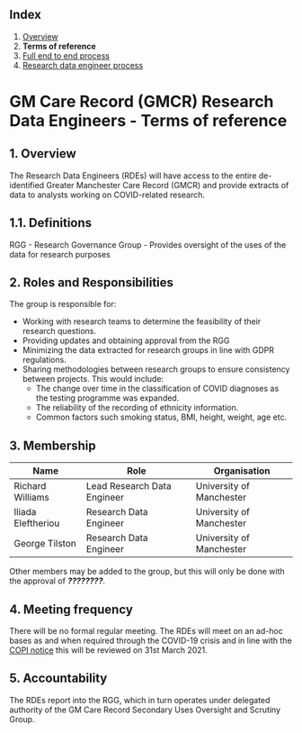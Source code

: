 ## Index

1. [Overview](../README.md)
1. **Terms of reference**
1. [Full end to end process](process-end-2-end.md)
1. [Research data engineer process](process-for-research-data-engineers.md)

# GM Care Record (GMCR) Research Data Engineers - Terms of reference

## 1. Overview

The Research Data Engineers (RDEs) will have access to the entire de-identified Greater Manchester Care Record (GMCR) and provide extracts of data to analysts working on COVID-related research.

## 1.1. Definitions

RGG - Research Governance Group - Provides oversight of the uses of the data for research purposes

## 2. Roles and Responsibilities

The group is responsible for:

- Working with research teams to determine the feasibility of their research questions.
- Providing updates and obtaining approval from the RGG
- Minimizing the data extracted for research groups in line with GDPR regulations.
- Sharing methodologies between research groups to ensure consistency between projects. This would include:
  - The change over time in the classification of COVID diagnoses as the testing programme was expanded.
  - The reliability of the recording of ethnicity information.
  - Common factors such smoking status, BMI, height, weight, age etc.

## 3. Membership

| Name               | Role                        | Organisation             |
| ------------------ | --------------------------- | ------------------------ |
| Richard Williams   | Lead Research Data Engineer | University of Manchester |
| Iliada Eleftheriou | Research Data Engineer      | University of Manchester |
| George Tilston     | Research Data Engineer      | University of Manchester |

Other members may be added to the group, but this will only be done with the approval of **_????????_**.

## 4. Meeting frequency

There will be no formal regular meeting. The RDEs will meet on an ad-hoc bases as and when required through the COVID-19 crisis and in line with the [COPI notice](https://www.gov.uk/government/publications/coronavirus-covid-19-notification-of-data-controllers-to-share-information) this will be reviewed on 31st March 2021.

## 5. Accountability

The RDEs report into the RGG, which in turn operates under delegated authority of the GM Care Record Secondary Uses Oversight and Scrutiny Group.
